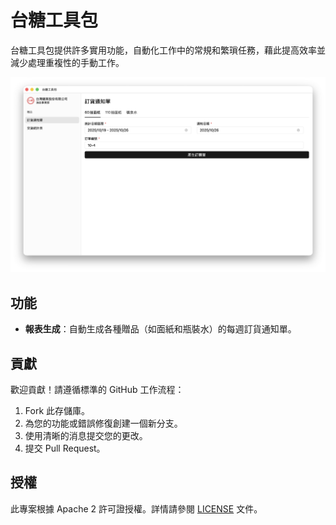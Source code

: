 # 台糖工具包

台糖工具包提供許多實用功能，自動化工作中的常規和繁瑣任務，藉此提高效率並減少處理重複性的手動工作。

![Screenshot](images/purchase-order-screenshot.png)

## 功能

- **報表生成**：自動生成各種贈品（如面紙和瓶裝水）的每週訂貨通知單。

## 貢獻

歡迎貢獻！請遵循標準的 GitHub 工作流程：

1. Fork 此存儲庫。
2. 為您的功能或錯誤修復創建一個新分支。
3. 使用清晰的消息提交您的更改。
4. 提交 Pull Request。

## 授權

此專案根據 Apache 2 許可證授權。詳情請參閱 [LICENSE](LICENSE) 文件。
